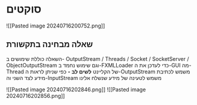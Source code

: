 # סוקטים

![[Pasted image 20240716200752.png]]


## שאלה מבחינה בתקשורת
השאלה כוללת שימושים ב-  OutputStream / Threads / Socket / SocketServer / ObjectOutputStream וגם שימוש נחמד ב-FXMLLoader כדי לעדכן את ה-GUI מה-Thread של הקליינט
**לשים לב -** כפי שניתן לראות ה-OutputStream משמש לכתיבת מידע לצד השני וה-InputStream משמש לטעינה של מידע שנשלח אלינו

![[Pasted image 20240716202846.png]]
![[Pasted image 20240716202856.png]]

